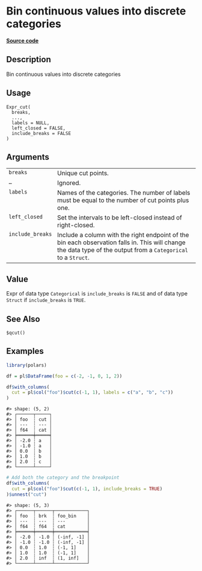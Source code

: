 

# Bin continuous values into discrete categories

[**Source code**](https://github.com/pola-rs/r-polars/tree/8dac37e8bf89bcd080a13d0ed20dd1dc2bee615f/R/expr__expr.R#L3451)

## Description

Bin continuous values into discrete categories

## Usage

<pre><code class='language-R'>Expr_cut(
  breaks,
  ...,
  labels = NULL,
  left_closed = FALSE,
  include_breaks = FALSE
)
</code></pre>

## Arguments

<table>
<tr>
<td style="white-space: nowrap; font-family: monospace; vertical-align: top">
<code id="breaks">breaks</code>
</td>
<td>
Unique cut points.
</td>
</tr>
<tr>
<td style="white-space: nowrap; font-family: monospace; vertical-align: top">
<code id="...">…</code>
</td>
<td>
Ignored.
</td>
</tr>
<tr>
<td style="white-space: nowrap; font-family: monospace; vertical-align: top">
<code id="labels">labels</code>
</td>
<td>
Names of the categories. The number of labels must be equal to the
number of cut points plus one.
</td>
</tr>
<tr>
<td style="white-space: nowrap; font-family: monospace; vertical-align: top">
<code id="left_closed">left_closed</code>
</td>
<td>
Set the intervals to be left-closed instead of right-closed.
</td>
</tr>
<tr>
<td style="white-space: nowrap; font-family: monospace; vertical-align: top">
<code id="include_breaks">include_breaks</code>
</td>
<td>
Include a column with the right endpoint of the bin each observation
falls in. This will change the data type of the output from a
<code>Categorical</code> to a <code>Struct</code>.
</td>
</tr>
</table>

## Value

Expr of data type <code>Categorical</code> is
<code>include_breaks</code> is <code>FALSE</code> and of data type
<code>Struct</code> if <code>include_breaks</code> is <code>TRUE</code>.

## See Also

<code>$qcut()</code>

## Examples

``` r
library(polars)

df = pl$DataFrame(foo = c(-2, -1, 0, 1, 2))

df$with_columns(
  cut = pl$col("foo")$cut(c(-1, 1), labels = c("a", "b", "c"))
)
```

    #> shape: (5, 2)
    #> ┌──────┬─────┐
    #> │ foo  ┆ cut │
    #> │ ---  ┆ --- │
    #> │ f64  ┆ cat │
    #> ╞══════╪═════╡
    #> │ -2.0 ┆ a   │
    #> │ -1.0 ┆ a   │
    #> │ 0.0  ┆ b   │
    #> │ 1.0  ┆ b   │
    #> │ 2.0  ┆ c   │
    #> └──────┴─────┘

``` r
# Add both the category and the breakpoint
df$with_columns(
  cut = pl$col("foo")$cut(c(-1, 1), include_breaks = TRUE)
)$unnest("cut")
```

    #> shape: (5, 3)
    #> ┌──────┬──────┬────────────┐
    #> │ foo  ┆ brk  ┆ foo_bin    │
    #> │ ---  ┆ ---  ┆ ---        │
    #> │ f64  ┆ f64  ┆ cat        │
    #> ╞══════╪══════╪════════════╡
    #> │ -2.0 ┆ -1.0 ┆ (-inf, -1] │
    #> │ -1.0 ┆ -1.0 ┆ (-inf, -1] │
    #> │ 0.0  ┆ 1.0  ┆ (-1, 1]    │
    #> │ 1.0  ┆ 1.0  ┆ (-1, 1]    │
    #> │ 2.0  ┆ inf  ┆ (1, inf]   │
    #> └──────┴──────┴────────────┘
